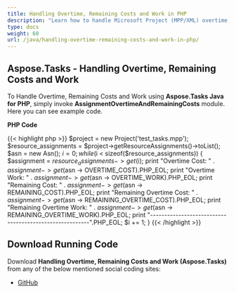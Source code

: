 ```yaml
---
title: Handling Overtime, Remaining Costs and Work in PHP
description: "Learn how to handle Microsoft Project (MPP/XML) overtime, remaining and work values using Aspose.Tasks Java for PHP."
type: docs
weight: 60
url: /java/handling-overtime-remaining-costs-and-work-in-php/
---
```


## **Aspose.Tasks - Handling Overtime, Remaining Costs and Work**
To Handle Overtime, Remaining Costs and Work using **Aspose.Tasks Java for PHP**, simply invoke **AssignmentOvertimeAndRemainingCosts** module. Here you can see example code.

**PHP Code**

{{< highlight php >}}
$project = new Project('test_tasks.mpp');
$resource_assignments = $project->getResourceAssignments()->toList();
$asn = new Asn();
$i = 0;
while ($i < sizeof($resource_assignments))
{
    $assignment = $resource_assignments -> get($i);
    print "Overtime Cost: " . $assignment -> get($asn -> OVERTIME_COST).PHP_EOL;
    print "Overtime Work: " . $assignment -> get($asn -> OVERTIME_WORK).PHP_EOL;
    print "Remaining Cost: " . $assignment -> get($asn -> REMAINING_COST).PHP_EOL;
    print "Remaining Overtime Cost: " . $assignment -> get($asn -> REMAINING_OVERTIME_COST).PHP_EOL;
    print "Remaining Overtime Work: " . $assignment -> get($asn -> REMAINING_OVERTIME_WORK).PHP_EOL;
    print "--------------------------------------------------------".PHP_EOL;
    $i += 1;
}
{{< /highlight >}}

## **Download Running Code**
Download **Handling Overtime, Remaining Costs and Work (Aspose.Tasks)** from any of the below mentioned social coding sites:

- [GitHub](https://github.com/aspose-tasks/Aspose.Tasks-for-Java/blob/master/Plugins/Aspose_Tasks_Java_for_PHP/src/aspose/tasks/WorkingWithResourceAssignments/AssignmentOvertimeAndRemainingCosts.php)
